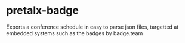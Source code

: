 # pretalx-badge
Exports a conference schedule in easy to parse json files, targetted at embedded systems such as the badges by badge.team
